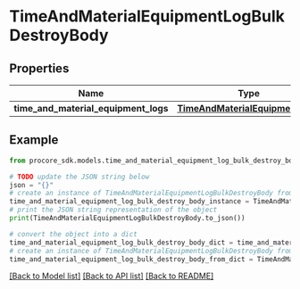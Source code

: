# TimeAndMaterialEquipmentLogBulkDestroyBody


## Properties

Name | Type | Description | Notes
------------ | ------------- | ------------- | -------------
**time_and_material_equipment_logs** | [**TimeAndMaterialEquipmentLogs**](TimeAndMaterialEquipmentLogs.md) |  | 

## Example

```python
from procore_sdk.models.time_and_material_equipment_log_bulk_destroy_body import TimeAndMaterialEquipmentLogBulkDestroyBody

# TODO update the JSON string below
json = "{}"
# create an instance of TimeAndMaterialEquipmentLogBulkDestroyBody from a JSON string
time_and_material_equipment_log_bulk_destroy_body_instance = TimeAndMaterialEquipmentLogBulkDestroyBody.from_json(json)
# print the JSON string representation of the object
print(TimeAndMaterialEquipmentLogBulkDestroyBody.to_json())

# convert the object into a dict
time_and_material_equipment_log_bulk_destroy_body_dict = time_and_material_equipment_log_bulk_destroy_body_instance.to_dict()
# create an instance of TimeAndMaterialEquipmentLogBulkDestroyBody from a dict
time_and_material_equipment_log_bulk_destroy_body_from_dict = TimeAndMaterialEquipmentLogBulkDestroyBody.from_dict(time_and_material_equipment_log_bulk_destroy_body_dict)
```
[[Back to Model list]](../README.md#documentation-for-models) [[Back to API list]](../README.md#documentation-for-api-endpoints) [[Back to README]](../README.md)


